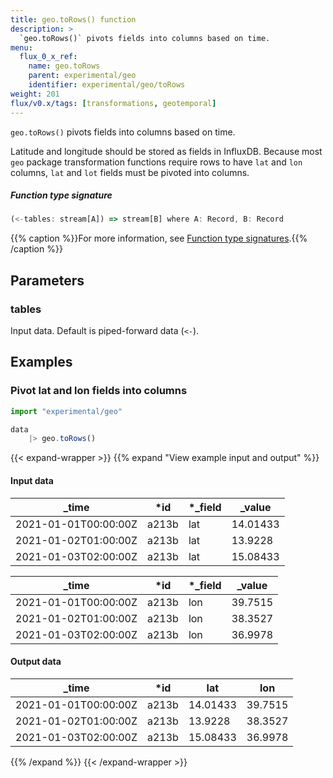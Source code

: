 ```yaml
---
title: geo.toRows() function
description: >
  `geo.toRows()` pivots fields into columns based on time.
menu:
  flux_0_x_ref:
    name: geo.toRows
    parent: experimental/geo
    identifier: experimental/geo/toRows
weight: 201
flux/v0.x/tags: [transformations, geotemporal]
---
```


<!------------------------------------------------------------------------------

IMPORTANT: This page was generated from comments in the Flux source code. Any
edits made directly to this page will be overwritten the next time the
documentation is generated. 

To make updates to this documentation, update the function comments above the
function definition in the Flux source code:

https://github.com/influxdata/flux/blob/master/stdlib/experimental/geo/geo.flux#L548-L550

Contributing to Flux: https://github.com/influxdata/flux#contributing
Fluxdoc syntax: https://github.com/influxdata/flux/blob/master/docs/fluxdoc.md

------------------------------------------------------------------------------->

`geo.toRows()` pivots fields into columns based on time.

Latitude and longitude should be stored as fields in InfluxDB.
Because most `geo` package transformation functions require rows to have
`lat` and `lon` columns, `lat` and `lot` fields must be pivoted into columns.

##### Function type signature

```js
(<-tables: stream[A]) => stream[B] where A: Record, B: Record
```

{{% caption %}}For more information, see [Function type signatures](/flux/v0.x/function-type-signatures/).{{% /caption %}}

## Parameters

### tables

Input data. Default is piped-forward data (`<-`).




## Examples

### Pivot lat and lon fields into columns

```js
import "experimental/geo"

data
    |> geo.toRows()

```

{{< expand-wrapper >}}
{{% expand "View example input and output" %}}

#### Input data

| _time                | *id   | *_field | _value   |
| -------------------- | ----- | ------- | -------- |
| 2021-01-01T00:00:00Z | a213b | lat     | 14.01433 |
| 2021-01-02T01:00:00Z | a213b | lat     | 13.9228  |
| 2021-01-03T02:00:00Z | a213b | lat     | 15.08433 |

| _time                | *id   | *_field | _value  |
| -------------------- | ----- | ------- | ------- |
| 2021-01-01T00:00:00Z | a213b | lon     | 39.7515 |
| 2021-01-02T01:00:00Z | a213b | lon     | 38.3527 |
| 2021-01-03T02:00:00Z | a213b | lon     | 36.9978 |


#### Output data

| _time                | *id   | lat      | lon     |
| -------------------- | ----- | -------- | ------- |
| 2021-01-01T00:00:00Z | a213b | 14.01433 | 39.7515 |
| 2021-01-02T01:00:00Z | a213b | 13.9228  | 38.3527 |
| 2021-01-03T02:00:00Z | a213b | 15.08433 | 36.9978 |

{{% /expand %}}
{{< /expand-wrapper >}}
